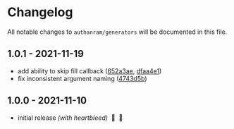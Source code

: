# Changelog

All notable changes to `authanram/generators` will be documented in this file.

## 1.0.1 - 2021-11-19

- add ability to skip fill callback ([652a3ae](https://github.com/authanram/generators/commit/652a3ae4791b1818afee4f4c56ac60abea062258), [dfaa4e1](https://github.com/authanram/generators/commit/dfaa4e1b06f7e4bbe40e49cea09b79beda120f47))
- fix inconsistent argument naming ([4743d5b](https://github.com/authanram/generators/commit/4743d5bc75c7061ff108ed7edb6d8f8b39d94261))

## 1.0.0 - 2021-11-10

- initial release _(with heartbleed)_ &nbsp;🎉&nbsp;&nbsp;🥳
